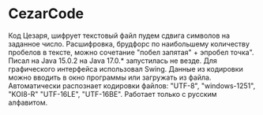 # CezarCode
Код Цезаря, шифрует текстовый файл пудем сдвига символов на заданное число.
Расшифровка, брудфорс по наибольшему количеству пробелов в тексте, можно сочетание "побел запятая" + эпробел точка".
Писал на Java 15.0.2 на Java 17.0.* запустилась не везде.
Для графического интерфейса использовал Swing.
Данные из кодировки можно вводить в окно программы или загружать из файла.
Автоматически распознает кодировки файлов: "UTF-8", "windows-1251", "KOI8-R" "UTF-16LE", "UTF-16BE".
Работает только с русским алфавитом.
